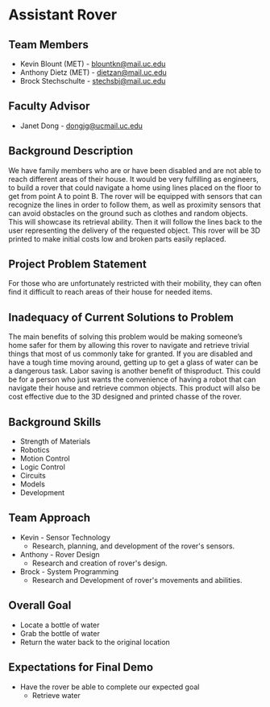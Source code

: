 # Assistant Rover

## Team Members 
* Kevin Blount (MET) - blountkn@mail.uc.edu
* Anthony Dietz (MET) - dietzan@mail.uc.edu
* Brock Stechschulte - stechsbj@mail.uc.edu

## Faculty Advisor
* Janet Dong - dongjg@ucmail.uc.edu

## Background Description
We have family members who are or have been disabled and are not able to reach different areas of 
their house. It would be very fulfilling as engineers, to build a rover that could navigate a home using
lines placed on the floor to get from point A to point B. The rover will be equipped with sensors that can
recognize the lines in order to follow them, as well as proximity sensors that can avoid obstacles on the ground
such as clothes and random objects.  This will showcase its retrieval ability. Then it will follow the lines 
back to the user representing the delivery of the requested object. This rover will be 3D printed to make 
initial costs low and broken parts easily replaced. 

## Project Problem Statement
For those who are unfortunately restricted with their mobility, they can often find it difficult to reach areas of
their house for needed items.

## Inadequacy of Current Solutions to Problem
The main benefits of solving this problem would be making someone’s home safer for them by allowing this
rover to navigate and retrieve trivial things that most of us commonly take for granted. If you are disabled
and have a tough time moving around, getting up to get a glass of water can be a dangerous task. Labor saving 
is another benefit of thisproduct. This could be for a person who just wants the convenience of having a robot 
that can navigate their house and retrieve common objects. This product will also be cost effective due 
to the 3D designed and printed chasse of the rover.

## Background Skills
* Strength of Materials
* Robotics
* Motion Control
* Logic Control
* Circuits
* Models
* Development

## Team Approach
* Kevin - Sensor Technology
  * Research, planning, and development of the rover's sensors.
* Anthony - Rover Design
  * Research and creation of rover's design.
* Brock - System Programming
  * Research and Development of rover's movements and abilities. 
  
## Overall Goal
* Locate a bottle of water
* Grab the bottle of water
* Return the water back to the original location

## Expectations for Final Demo
* Have the rover be able to complete our expected goal
  * Retrieve water
